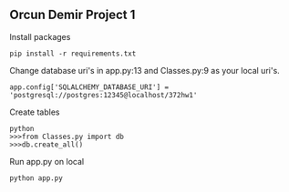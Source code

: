 ## Orcun Demir Project 1

Install packages
```
pip install -r requirements.txt
```
Change database uri's in app.py:13 and Classes.py:9 as your local uri's.
```
app.config['SQLALCHEMY_DATABASE_URI'] = 'postgresql://postgres:12345@localhost/372hw1'
```
Create tables
```
python
>>>from Classes.py import db
>>>db.create_all()
```
Run app.py on local
```
python app.py
```
